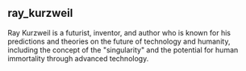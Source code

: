 ## ray_kurzweil
Ray Kurzweil is a futurist, inventor, and author who is known for his predictions and theories on the future of technology and humanity, including the concept of the "singularity" and the potential for human immortality through advanced technology.

